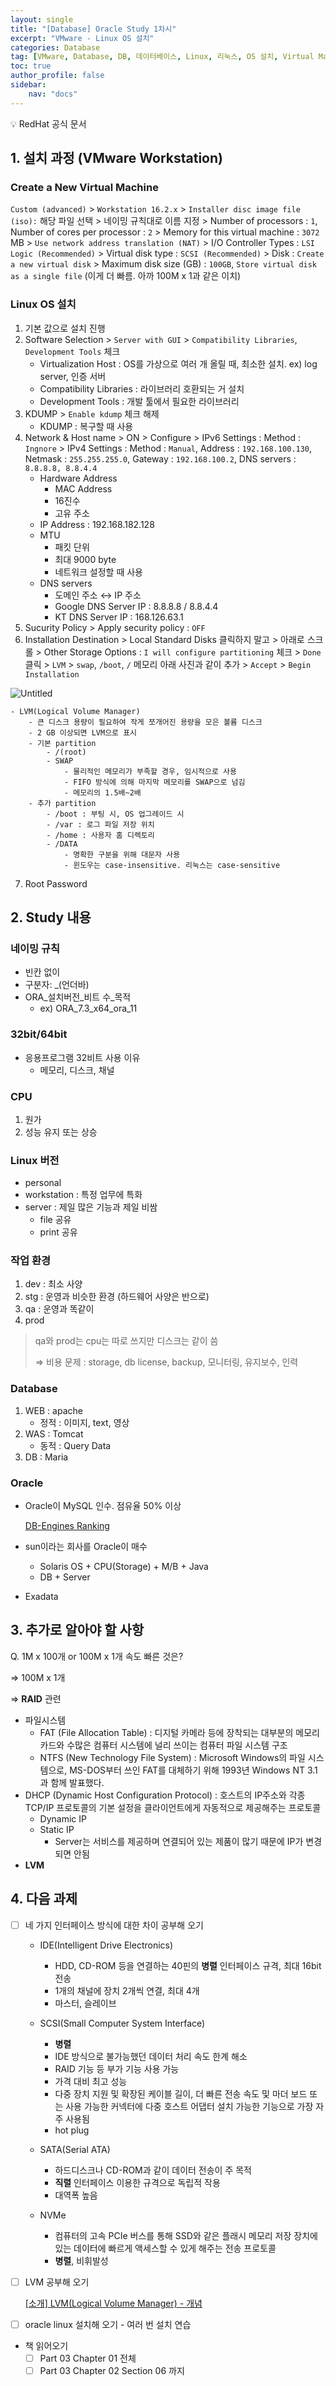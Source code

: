 ```yaml
---
layout: single
title: "[Database] Oracle Study 1차시"
excerpt: "VMware - Linux OS 설치"
categories: Database
tag: [VMware, Database, DB, 데이터베이스, Linux, 리눅스, OS 설치, Virtual Machine, 가상환경, SCSI, Disk, Partitioning, 파티셔닝, Oracle, 오라클, mount, LVM, SWAP]
toc: true
author_profile: false
sidebar:
    nav: "docs"
---
```


<aside>
💡 RedHat 공식 문서

</aside>

## 1. 설치 과정 (VMware Workstation)

### Create a New Virtual Machine

`Custom (advanced)` > `Workstation 16.2.x` > `Installer disc image file (iso):` 해당 파일 선택 > 네이밍 규칙대로 이름 지정 > Number of processors : `1`, Number of cores per processor : `2` >  Memory for this virtual machine : `3072` MB > `Use network address translation (NAT)` > I/O Controller Types : `LSI Logic (Recommended)` > Virtual disk type : `SCSI (Recommended)` > Disk : `Create a new virtual disk` > Maximum disk size (GB) : `100GB`, `Store virtual disk as a single file` (이게 더 빠름. 아까 100M x 1과 같은 이치)

### Linux OS 설치

1. 기본 값으로 설치 진행
2. Software Selection > `Server with GUI` > `Compatibility Libraries`, `Development Tools` 체크
    - Virtualization Host : OS를 가상으로 여러 개 올릴 때, 최소한 설치. ex) log server, 인증 서버
    - Compatibility Libraries : 라이브러리 호환되는 거 설치
    - Development Tools : 개발 툴에서 필요한 라이브러리
3. KDUMP > `Enable kdump` 체크 해제
    - KDUMP : 복구할 때 사용
4. Network & Host name > ON > Configure > IPv6 Settings : Method : `Ingnore` > IPv4 Settings : Method : `Manual`, Address : `192.168.100.130`, Netmask : `255.255.255.0`, Gateway : `192.168.100.2`, DNS servers :  `8.8.8.8, 8.8.4.4`
    - Hardware Address
        - MAC Address
        - 16진수
        - 고유 주소
    - IP Address : 192.168.182.128
    - MTU
        - 패킷 단위
        - 최대 9000 byte
        - 네트워크 설정할 때 사용
    - DNS servers
        - 도메인 주소 ↔ IP 주소
        - Google DNS Server IP : 8.8.8.8 / 8.8.4.4
        - KT DNS Server IP : 168.126.63.1
5. Sucurity Policy > Apply security policy : `OFF`
6. Installation Destination > Local Standard Disks 클릭하지 말고 > 아래로 스크롤 > Other Storage Options : `I will configure partitioning` 체크 > `Done` 클릭 > `LVM` > `swap`, `/boot`, `/` 메모리 아래 사진과 같이 추가 > `Accept` > `Begin Installation`

![Untitled](https://user-images.githubusercontent.com/100563973/169363382-bda62668-7ba8-4db9-8812-77348d22a740.png)

    
    - LVM(Logical Volume Manager)
        - 큰 디스크 용량이 필요하여 작게 쪼개어진 용량을 모은 볼륨 디스크
        - 2 GB 이상되면 LVM으로 표시
        - 기본 partition
            - /(root)
            - SWAP
                - 물리적인 메모리가 부족할 경우, 임시적으로 사용
                - FIFO 방식에 의해 마지막 메모리를 SWAP으로 넘김
                - 메모리의 1.5배~2배
        - 추가 partition
            - /boot : 부팅 시, OS 업그레이드 시
            - /var : 로그 파일 저장 위치
            - /home : 사용자 홈 디렉토리
            - /DATA
                - 명확한 구분을 위해 대문자 사용
                - 윈도우는 case-insensitive. 리눅스는 case-sensitive
7. Root Password

## 2. Study 내용

### 네이밍 규칙

- 빈칸 없이
- 구분자: _(언더바)
- ORA_설치버전_비트 수_목적
    - ex) ORA_7.3_x64_ora_11

### 32bit/64bit

- 응용프로그램 32비트 사용 이유
    - 메모리, 디스크, 채널

### **CPU**

1. 원가
2. 성능 유지 또는 상승

### **Linux 버전**

- personal
- workstation : 특정 업무에 특화
- server : 제일 많은 기능과 제일 비쌈
    - file 공유
    - print 공유

### **작업 환경**

1. dev : 최소 사양
2. stg : 운영과 비슷한 환경 (하드웨어 사양은 반으로)
3. qa : 운영과 똑같이
4. prod

> qa와 prod는 cpu는 따로 쓰지만 디스크는 같이 씀
> 
> 
> ⇒ 비용 문제 : storage, db license, backup, 모니터링, 유지보수, 인력
> 

### Database

1. WEB : apache
    - 정적 : 이미지, text, 영상
2. WAS : Tomcat
    - 동적 : Query Data
3. DB : Maria

### Oracle

- Oracle이 MySQL 인수. 점유율 50% 이상
    
    [DB-Engines Ranking](https://db-engines.com/en/ranking)
    
- sun이라는 회사를 Oracle이 매수
    - Solaris OS + CPU(Storage) + M/B + Java
    - DB + Server
- Exadata

## 3. 추가로 알아야 할 사항

Q. 1M x 100개 or 100M x 1개 속도 빠른 것은?

⇒ 100M x 1개

⇒ **RAID** 관련

- 파일시스템
    - FAT (File Allocation Table) : 디지털 카메라 등에 장착되는 대부분의 메모리 카드와 수많은 컴퓨터 시스템에 널리 쓰이는 컴퓨터 파일 시스템 구조
    - NTFS (New Technology File System) : Microsoft Windows의 파일 시스템으로, MS-DOS부터 쓰인 FAT를 대체하기 위해 1993년 Windows NT 3.1과 함께 발표했다.
- DHCP (Dynamic Host Configuration Protocol) : 호스트의 IP주소와 각종 TCP/IP 프로토콜의 기본 설정을 클라이언트에게 자동적으로 제공해주는 프로토콜
    - Dynamic IP
    - Static IP
        - Server는 서비스를 제공하며 연결되어 있는 제품이 많기 때문에 IP가 변경되면 안됨
- **LVM**

## 4. 다음 과제

- [ ]  네 가지 인터페이스 방식에 대한 차이 공부해 오기
    - IDE(Intelligent Drive Electronics)
        - HDD, CD-ROM 등을 연결하는 40핀의 **병렬** 인터페이스 규격, 최대 16bit 전송
        - 1개의 채널에 장치 2개씩 연결, 최대 4개
        - 마스터, 슬레이브
    - SCSI(Small Computer System Interface)
        - **병렬**
        - IDE 방식으로 불가능했던 데이터 처리 속도 한계 해소
        - RAID 기능 등 부가 기능 사용 가능
        - 가격 대비 최고 성능
        - 다중 장치 지원 및 확장된 케이블 길이, 더 빠른 전송 속도 및 마더 보드 또는 사용 가능한 커넥터에 다중 호스트 어댑터 설치 가능한 기능으로 가장 자주 사용됨
        - hot plug
        
        
    - SATA(Serial ATA)
        - 하드디스크나 CD-ROM과 같이 데이터 전송이 주 목적
        - **직렬** 인터페이스 이용한 규격으로 독립적 작용
        - 대역폭 높음
    - NVMe
        - 컴퓨터의 고속 PCIe 버스를 통해 SSD와 같은 플래시 메모리 저장 장치에 있는 데이터에 빠르게 액세스할 수 있게 해주는 전송 프로토콜
        - **병렬**, 비휘발성
- [ ]  LVM 공부해 오기
    
    [[소개] LVM(Logical Volume Manager) - 개념](https://tech.cloud.nongshim.co.kr/2018/11/23/lvmlogical-volume-manager-1-%EA%B0%9C%EB%85%90/)
    
- [ ]  oracle linux 설치해 오기 - 여러 번 설치 연습
- 책 읽어오기
    - [ ]  Part 03 Chapter 01 전체
    - [ ]  Part 03 Chapter 02 Section 06 까지
